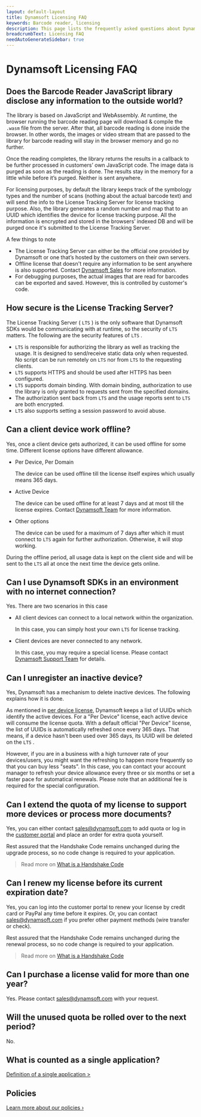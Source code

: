 ```yaml
---
layout: default-layout
title: Dynamsoft Licensing FAQ
keywords: Barcode reader, licensing
description: This page lists the frequently asked questions about Dynamsoft's License Tracking Server.
breadcrumbText: Licensing FAQ
needAutoGenerateSidebar: true
---
```


# Dynamsoft Licensing FAQ

## Does the Barcode Reader JavaScript library disclose any information to the outside world?

The library is based on JavaScript and WebAssembly. At runtime, the browser running the barcode reading page will download & compile the `.wasm` file from the server. After that, all barcode reading is done inside the browser. In other words, the images or video stream that are passed to the library for barcode reading will stay in the browser memory and go no further.

Once the reading completes, the library returns the results in a callback to be further processed in customers’ own JavaScript code. The image data is purged as soon as the reading is done. The results stay in the memory for a little while before it’s purged. Neither is sent anywhere.

For licensing purposes, by default the library keeps track of the symbology types and the number of scans (nothing about the actual barcode text) and will send the info to the License Tracking Server for license tracking purpose. Also, the library generates a random number and map that to an UUID which identifies the device for license tracking purpose. All the information is encrypted and stored in the browsers’ indexed DB and will be purged once it's submitted to the License Tracking Server.

A few things to note

* The License Tracking Server can either be the official one provided by Dynamsoft or one that’s hosted by the customers on their own servers.
* Offline license that doesn't require any information to be sent anywhere is also supported. Contact [Dynamsoft Sales](mailto:sales@dynamsoft.com) for more information.
* For debugging purposes, the actual images that are read for barcodes can be exported and saved. However, this is controlled by customer's code.

## How secure is the License Tracking Server?

The License Tracking Server ( `LTS` ) is the only software that Dynamsoft SDKs would be communicating with at runtime, so the security of `LTS` matters. The following are the security features of `LTS` .

* `LTS` is responsible for authorizing the library as well as tracking the usage. It is designed to send/receive static data only when requested. No script can be run remotely on `LTS` nor from `LTS` to the requesting clients.
* `LTS` supports HTTPS and should be used after HTTPS has been configured.
* `LTS` supports domain binding. With domain binding, authorization to use the library is only granted to requests sent from the specified domains.
* The authorization sent back from `LTS` and the usage reports sent to `LTS` are both encrypted.
* `LTS` also supports setting a session password to avoid abuse.

## Can a client device work offline?

Yes, once a client device gets authorized, it can be used offline for some time. Different license options have different allowance.

* Per Device, Per Domain

  The device can be used offline till the license itself expires which usually means 365 days.

* Active Device

  The device can be used offline for at least 7 days and at most till the license expires. Contact [Dynamsoft Team](mailto:sales@dynamsoft.com) for more information.

* Other options

  The device can be used for a maximum of 7 days after which it must connect to `LTS` again for further authorization. Otherwise, it will stop working.

During the offline period, all usage data is kept on the client side and will be sent to the `LTS` all at once the next time the device gets online.

## Can I use Dynamsoft SDKs in an environment with no internet connection?

Yes. There are two scenarios in this case

* All client devices can connect to a local network within the organization.

  In this case, you can simply host your own `LTS` for license tracking.

* Client devices are never connected to any network.

  In this case, you may require a special license. Please contact [Dynamsoft Support Team](mailto:support@dynamsoft.com) for details.

## Can I unregister an inactive device?

Yes, Dynamsoft has a mechanism to delete inactive devices. The following explains how it is done.

As mentioned in [per device license]({{site.about}}licensetypes.html#per-device), Dynamsoft keeps a list of UUIDs which identify the active devices. For a "Per Device" license, each active device will consume the license quota. With a default official "Per Device" license, the list of UUIDs is automatically refreshed once every 365 days. That means, if a device hasn't been used over 365 days, its UUID will be deleted on the `LTS` .

However, if you are in a business with a high turnover rate of your devices/users, you might want the refreshing to happen more frequently so that you can buy less "seats". In this case, you can contact your account manager to refresh your device allowance every three or six months or set a faster pace for automatical renewals. Please note that an additional fee is required for the special configuration.

## Can I extend the quota of my license to support more devices or process more documents?

Yes, you can either contact [sales@dynamsoft.com](mailto:sales@dynamsoft.com) to add quota or log in the [customer portal](https://www.dynamsoft.com/customer/order/list) and place an order for extra quota yourself.

Rest assured that the Handshake Code remains unchanged during the upgrade process, so no code change is required to your application.

> Read more on [What is a Handshake Code]({{site.about}}terms.html#handshake-code)

## Can I renew my license before its current expiration date?

Yes, you can log into the customer portal to renew your license by credit card or PayPal any time before it expires. Or, you can contact [sales@dynamsoft.com](mailto:sales@dynamsoft.com) if you prefer other payment methods (wire transfer or check).

Rest assured that the Handshake Code remains unchanged during the renewal process, so no code change is required to your application.

> Read more on [What is a Handshake Code]({{site.about}}terms.html#handshake-code)

## Can I purchase a license valid for more than one year?

Yes. Please contact [sales@dynamsoft.com](mailto:sales@dynamsoft.com) with your request.

## Will the unused quota be rolled over to the next period?

No.

## What is counted as a single application?

[Definition of a single application >](https://www.dynamsoft.com/Products/single-application.aspx)

## Policies

[Learn more about our policies ›](https://www.dynamsoft.com/Products/policies.aspx)
